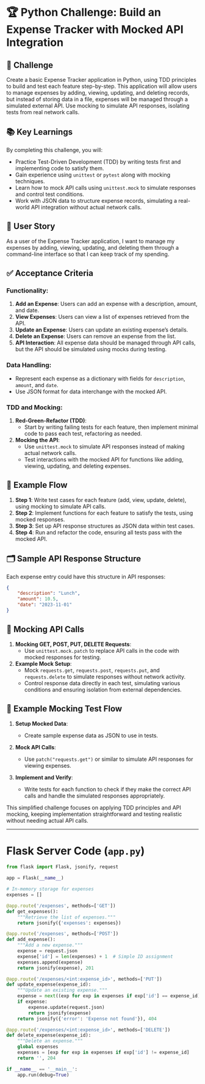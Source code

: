 # 🏆 Python Challenge: Build an Expense Tracker with Mocked API Integration

## 🎯 Challenge

Create a basic Expense Tracker application in Python, using TDD principles to build and test each feature step-by-step. This application will allow users to manage expenses by adding, viewing, updating, and deleting records, but instead of storing data in a file, expenses will be managed through a simulated external API. Use mocking to simulate API responses, isolating tests from real network calls.

## 📚 Key Learnings

By completing this challenge, you will:
- Practice Test-Driven Development (TDD) by writing tests first and implementing code to satisfy them.
- Gain experience using `unittest` or `pytest` along with mocking techniques.
- Learn how to mock API calls using `unittest.mock` to simulate responses and control test conditions.
- Work with JSON data to structure expense records, simulating a real-world API integration without actual network calls.

## 👤 User Story

As a user of the Expense Tracker application, I want to manage my expenses by adding, viewing, updating, and deleting them through a command-line interface so that I can keep track of my spending.

## ✅ Acceptance Criteria

### Functionality:
1. **Add an Expense**: Users can add an expense with a description, amount, and date.
2. **View Expenses**: Users can view a list of expenses retrieved from the API.
3. **Update an Expense**: Users can update an existing expense’s details.
4. **Delete an Expense**: Users can remove an expense from the list.
5. **API Interaction**: All expense data should be managed through API calls, but the API should be simulated using mocks during testing.

### Data Handling:
- Represent each expense as a dictionary with fields for `description`, `amount`, and `date`.
- Use JSON format for data interchange with the mocked API.

### TDD and Mocking:
1. **Red-Green-Refactor (TDD)**:
   - Start by writing failing tests for each feature, then implement minimal code to pass each test, refactoring as needed.
2. **Mocking the API**:
   - Use `unittest.mock` to simulate API responses instead of making actual network calls.
   - Test interactions with the mocked API for functions like adding, viewing, updating, and deleting expenses.

## 🔄 Example Flow

1. **Step 1**: Write test cases for each feature (add, view, update, delete), using mocking to simulate API calls.
2. **Step 2**: Implement functions for each feature to satisfy the tests, using mocked responses.
3. **Step 3**: Set up API response structures as JSON data within test cases.
4. **Step 4**: Run and refactor the code, ensuring all tests pass with the mocked API.

## 🗂 Sample API Response Structure

Each expense entry could have this structure in API responses:

```json
{
    "description": "Lunch",
    "amount": 10.5,
    "date": "2023-11-01"
}
```

## 🔄 Mocking API Calls

1. **Mocking GET, POST, PUT, DELETE Requests**:
   - Use `unittest.mock.patch` to replace API calls in the code with mocked responses for testing.
2. **Example Mock Setup**:
   - Mock `requests.get`, `requests.post`, `requests.put`, and `requests.delete` to simulate responses without network activity.
   - Control response data directly in each test, simulating various conditions and ensuring isolation from external dependencies.

## 🔄 Example Mocking Test Flow

1. **Setup Mocked Data**:
   - Create sample expense data as JSON to use in tests.
   
2. **Mock API Calls**:
   - Use `patch("requests.get")` or similar to simulate API responses for viewing expenses.
   
3. **Implement and Verify**:
   - Write tests for each function to check if they make the correct API calls and handle the simulated responses appropriately.

This simplified challenge focuses on applying TDD principles and API mocking, keeping implementation straightforward and testing realistic without needing actual API calls.

---

# Flask Server Code (`app.py`)

```python
from flask import Flask, jsonify, request

app = Flask(__name__)

# In-memory storage for expenses
expenses = []

@app.route('/expenses', methods=['GET'])
def get_expenses():
    """Retrieve the list of expenses."""
    return jsonify({'expenses': expenses})

@app.route('/expenses', methods=['POST'])
def add_expense():
    """Add a new expense."""
    expense = request.json
    expense['id'] = len(expenses) + 1  # Simple ID assignment
    expenses.append(expense)
    return jsonify(expense), 201

@app.route('/expenses/<int:expense_id>', methods=['PUT'])
def update_expense(expense_id):
    """Update an existing expense."""
    expense = next((exp for exp in expenses if exp['id'] == expense_id), None)
    if expense:
        expense.update(request.json)
        return jsonify(expense)
    return jsonify({'error': 'Expense not found'}), 404

@app.route('/expenses/<int:expense_id>', methods=['DELETE'])
def delete_expense(expense_id):
    """Delete an expense."""
    global expenses
    expenses = [exp for exp in expenses if exp['id'] != expense_id]
    return '', 204

if __name__ == '__main__':
    app.run(debug=True)
```
